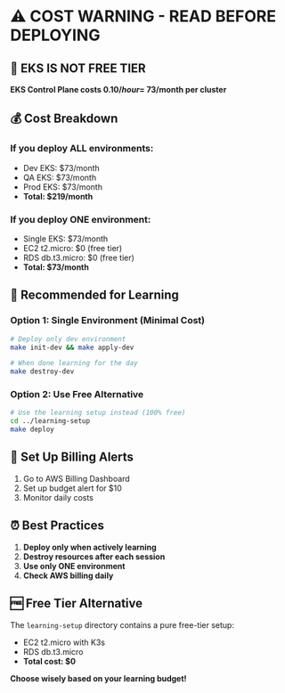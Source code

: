 # ⚠️ COST WARNING - READ BEFORE DEPLOYING

## 🚨 EKS IS NOT FREE TIER

**EKS Control Plane costs $0.10/hour = ~$73/month per cluster**

## 💰 Cost Breakdown

### If you deploy ALL environments:
- Dev EKS: $73/month
- QA EKS: $73/month  
- Prod EKS: $73/month
- **Total: $219/month**

### If you deploy ONE environment:
- Single EKS: $73/month
- EC2 t2.micro: $0 (free tier)
- RDS db.t3.micro: $0 (free tier)
- **Total: $73/month**

## 🎯 Recommended for Learning

### Option 1: Single Environment (Minimal Cost)
```bash
# Deploy only dev environment
make init-dev && make apply-dev

# When done learning for the day
make destroy-dev
```

### Option 2: Use Free Alternative
```bash
# Use the learning setup instead (100% free)
cd ../learning-setup
make deploy
```

## 🔔 Set Up Billing Alerts

1. Go to AWS Billing Dashboard
2. Set up budget alert for $10
3. Monitor daily costs

## ⏰ Best Practices

1. **Deploy only when actively learning**
2. **Destroy resources after each session**
3. **Use only ONE environment**
4. **Check AWS billing daily**

## 🆓 Free Tier Alternative

The `learning-setup` directory contains a pure free-tier setup:
- EC2 t2.micro with K3s
- RDS db.t3.micro
- **Total cost: $0**

**Choose wisely based on your learning budget!**